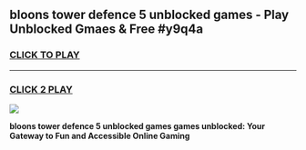 
## bloons tower defence 5 unblocked games - Play Unblocked Gmaes & Free #y9q4a
<h3>
<a href="https://premium.freeplayer.one?title=bloons_tower_defence_5_unblocked_games&ref=01M">CLICK TO PLAY</a></h3>
<hr>

<h3>
<a href="https://premium.freeplayer.one?title=bloons_tower_defence_5_unblocked_games&ref=01M">CLICK 2 PLAY</a>
  
</h3>

<a href="https://premium.freeplayer.one?title=bloons_tower_defence_5_unblocked_games&ref=01M"><img src="https://clearcache.store/games.png"></a>


**bloons tower defence 5 unblocked games games unblocked: Your Gateway to Fun and Accessible Online Gaming**
